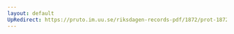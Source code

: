 ```yaml
---
layout: default
UpRedirect: https://pruto.im.uu.se/riksdagen-records-pdf/1872/prot-1872--ak--422/prot-1872--ak--422_085.pdf
---
```

